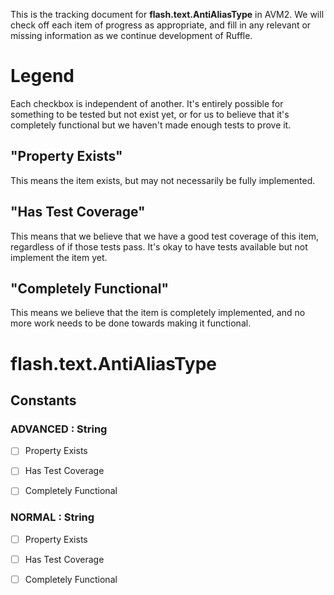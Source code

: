 This is the tracking document for **flash.text.AntiAliasType** in AVM2. We will check off each item of progress as appropriate, and fill in any relevant or missing information as we continue development of Ruffle.
# Legend

Each checkbox is independent of another. It's entirely possible for something to be tested but not exist yet, or for us to believe that it's completely functional but we haven't made enough tests to prove it.
## "Property Exists"

This means the item exists, but may not necessarily be fully implemented.
## "Has Test Coverage"

This means that we believe that we have a good test coverage of this item, regardless of if those tests pass. It's okay to have tests available but not implement the item yet.
## "Completely Functional"

This means we believe that the item is completely implemented, and no more work needs to be done towards making it functional.
# flash.text.AntiAliasType
## Constants
### ADVANCED : String

* [ ] Property Exists

* [ ] Has Test Coverage

* [ ] Completely Functional


### NORMAL : String

* [ ] Property Exists

* [ ] Has Test Coverage

* [ ] Completely Functional